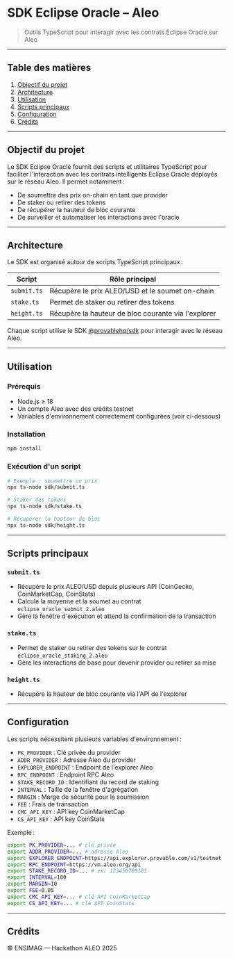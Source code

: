 # SDK Eclipse Oracle – Aleo

> Outils TypeScript pour interagir avec les contrats Eclipse Oracle sur Aleo

---

## Table des matières

1. [Objectif du projet](#objectif-du-projet)
2. [Architecture](#architecture)
3. [Utilisation](#utilisation)
4. [Scripts principaux](#scripts-principaux)
5. [Configuration](#configuration)
6. [Crédits](#crédits)

---

## Objectif du projet

Le SDK Eclipse Oracle fournit des scripts et utilitaires TypeScript pour faciliter l'interaction avec les contrats intelligents Eclipse Oracle déployés sur le réseau Aleo. Il permet notamment :

- De soumettre des prix on-chain en tant que provider
- De staker ou retirer des tokens
- De récupérer la hauteur de bloc courante
- De surveiller et automatiser les interactions avec l'oracle

---

## Architecture

Le SDK est organisé autour de scripts TypeScript principaux :

| Script      | Rôle principal                                      |
| ----------- | --------------------------------------------------- |
| `submit.ts` | Récupère le prix ALEO/USD et le soumet on-chain     |
| `stake.ts`  | Permet de staker ou retirer des tokens              |
| `height.ts` | Récupère la hauteur de bloc courante via l'explorer |

Chaque script utilise le SDK [@provablehq/sdk](https://www.npmjs.com/package/@provablehq/sdk) pour interagir avec le réseau Aleo.

---

## Utilisation

### Prérequis

- Node.js ≥ 18
- Un compte Aleo avec des crédits testnet
- Variables d'environnement correctement configurées (voir ci-dessous)

### Installation

```sh
npm install
```

### Exécution d'un script

```sh
# Exemple : soumettre un prix
npx ts-node sdk/submit.ts

# Staker des tokens
npx ts-node sdk/stake.ts

# Récupérer la hauteur de bloc
npx ts-node sdk/height.ts
```

---

## Scripts principaux

### `submit.ts`

- Récupère le prix ALEO/USD depuis plusieurs API (CoinGecko, CoinMarketCap, CoinStats)
- Calcule la moyenne et la soumet au contrat `eclipse_oracle_submit_2.aleo`
- Gère la fenêtre d'exécution et attend la confirmation de la transaction

### `stake.ts`

- Permet de staker ou retirer des tokens sur le contrat `eclipse_oracle_staking_2.aleo`
- Gère les interactions de base pour devenir provider ou retirer sa mise

### `height.ts`

- Récupère la hauteur de bloc courante via l'API de l'explorer

---

## Configuration

Les scripts nécessitent plusieurs variables d'environnement :

- `PK_PROVIDER` : Clé privée du provider
- `ADDR_PROVIDER` : Adresse Aleo du provider
- `EXPLORER_ENDPOINT` : Endpoint de l'explorer Aleo
- `RPC_ENDPOINT` : Endpoint RPC Aleo
- `STAKE_RECORD_ID` : Identifiant du record de staking
- `INTERVAL` : Taille de la fenêtre d'agrégation
- `MARGIN` : Marge de sécurité pour la soumission
- `FEE` : Frais de transaction
- `CMC_API_KEY` : API key CoinMarketCap
- `CS_API_KEY` : API key CoinStats

Exemple :

```sh
export PK_PROVIDER=... # clé privée
export ADDR_PROVIDER=... # adresse Aleo
export EXPLORER_ENDPOINT=https://api.explorer.provable.com/v1/testnet
export RPC_ENDPOINT=https://vm.aleo.org/api
export STAKE_RECORD_ID=... # ex: 123456789101
export INTERVAL=100
export MARGIN=10
export FEE=0.05
export CMC_API_KEY=... # clé API CoinMarketCap
export CS_API_KEY=... # clé API CoinStats
```

---

## Crédits

© ENSIMAG — Hackathon ALEO 2025
